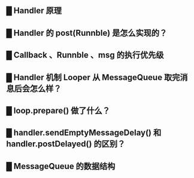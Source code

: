 ## █ Handler 原理

## █ Handler 的 post(Runnble) 是怎么实现的？

## █ Callback 、Runnble 、msg 的执行优先级

## █ Handler 机制 Looper 从 MessageQueue 取完消息后会怎么样？

## █ loop.prepare() 做了什么？

## █ handler.sendEmptyMessageDelay() 和 handler.postDelayed() 的区别？

## █ MessageQueue 的数据结构